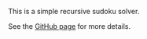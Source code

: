 This is a simple recursive sudoku solver.

See the [GitHub page](https://peruukki.github.io/SudokuSolver) for more details.
